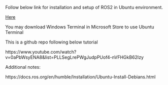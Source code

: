 <p>Follow below link for installation and setup of ROS2 in Ubuntu environment.</p>
<a href="https://www.youtube.com/watch?v=8H5A2c0PYFc&pp=ygURcm9zMiBpbnN0YWxsYXRpb24%3D">Here</a>

You may download Windows Terminal in Microsoft Store to use Ubuntu Terminal

<p>This is a github repo following below tutorial</p>
https://www.youtube.com/watch?v=0aPbWsyENA8&list=PLLSegLrePWgJudpPUof4-nVFHGkB62Izy

<p>Additional notes:</p>
https://docs.ros.org/en/humble/Installation/Ubuntu-Install-Debians.html
